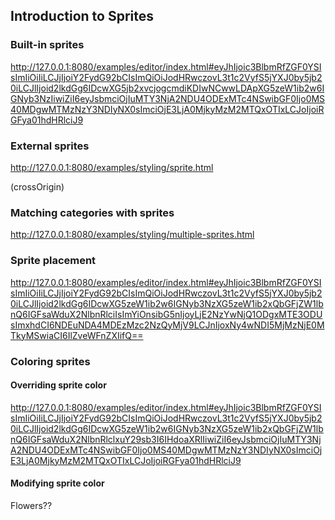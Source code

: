 ## Introduction to Sprites

### Built-in sprites
http://127.0.0.1:8080/examples/editor/index.html#eyJhIjoic3BlbmRfZGF0YSIsImIiOiIiLCJjIjoiY2FydG92bCIsImQiOiJodHRwczovL3t1c2VyfS5jYXJ0by5jb20iLCJlIjoid2lkdGg6IDcwXG5jb2xvcjogcmdiKDIwNCwwLDApXG5zeW1ib2w6IGNyb3NzIiwiZiI6eyJsbmciOjIuMTY3NjA2NDU4ODExMTc4NSwibGF0Ijo0MS40MDgwMTMzNzY3NDIyNX0sImciOjE3LjA0MjkyMzM2MTQxOTIxLCJoIjoiRGFya01hdHRlciJ9

### External sprites
http://127.0.0.1:8080/examples/styling/sprite.html

(crossOrigin)

### Matching categories with sprites
http://127.0.0.1:8080/examples/styling/multiple-sprites.html


### Sprite placement
http://127.0.0.1:8080/examples/editor/index.html#eyJhIjoic3BlbmRfZGF0YSIsImIiOiIiLCJjIjoiY2FydG92bCIsImQiOiJodHRwczovL3t1c2VyfS5jYXJ0by5jb20iLCJlIjoid2lkdGg6IDcwXG5zeW1ib2w6IGNyb3NzXG5zeW1ib2xQbGFjZW1lbnQ6IGFsaWduX2NlbnRlciIsImYiOnsibG5nIjoyLjE2NzYwNjQ1ODgxMTE3ODUsImxhdCI6NDEuNDA4MDEzMzc2NzQyMjV9LCJnIjoxNy4wNDI5MjMzNjE0MTkyMSwiaCI6IlZveWFnZXIifQ==

### Coloring sprites

#### Overriding sprite color
http://127.0.0.1:8080/examples/editor/index.html#eyJhIjoic3BlbmRfZGF0YSIsImIiOiIiLCJjIjoiY2FydG92bCIsImQiOiJodHRwczovL3t1c2VyfS5jYXJ0by5jb20iLCJlIjoid2lkdGg6IDcwXG5zeW1ib2w6IGNyb3NzXG5zeW1ib2xQbGFjZW1lbnQ6IGFsaWduX2NlbnRlclxuY29sb3I6IHdoaXRlIiwiZiI6eyJsbmciOjIuMTY3NjA2NDU4ODExMTc4NSwibGF0Ijo0MS40MDgwMTMzNzY3NDIyNX0sImciOjE3LjA0MjkyMzM2MTQxOTIxLCJoIjoiRGFya01hdHRlciJ9

#### Modifying sprite color

Flowers??
